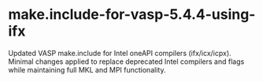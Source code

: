 # make.include-for-vasp-5.4.4-using-ifx
Updated VASP make.include for Intel oneAPI compilers (ifx/icx/icpx). Minimal changes applied to replace deprecated Intel compilers and flags while maintaining full MKL and MPI functionality.
